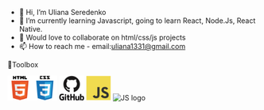 - 👋 Hi, I’m Uliana Seredenko
- 👀 I’m currently learning Javascript, going to learn React, Node.Js, React Native. 
- 💞️ Would love to collaborate on html/css/js projects
- 📫 How to reach me - email:uliana1331@gmail.com

🧰Toolbox

<img src="https://github.com/devicons/devicon/blob/master/icons/html5/html5-original-wordmark.svg" alt="HTML logo" width ="50" height="50"/><img src="https://github.com/devicons/devicon/blob/master/icons/css3/css3-original-wordmark.svg" alt="CSS logo" width ="50" height="50"/> <img src="https://github.com/devicons/devicon/blob/master/icons/github/github-original-wordmark.svg" alt="GitHub logo" width ="50" height="50"/> <img src="https://github.com/devicons/devicon/blob/master/icons/javascript/javascript-original.svg" alt="JS logo" width ="50" height="50"/> <img src="https://github.com/devicons/devicon/tree/master/icons/react" alt="JS logo" width ="50" height="50"/>
